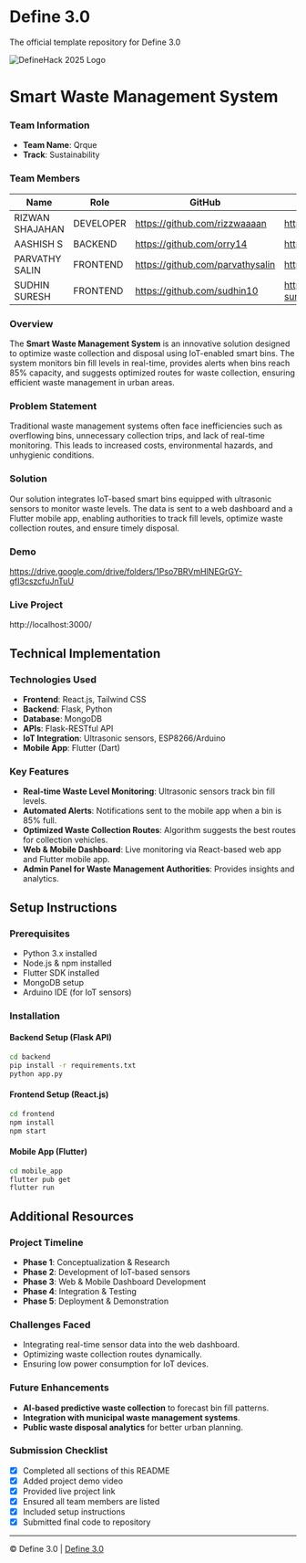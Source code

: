 # Define 3.0
The official template repository for Define 3.0

![DefineHack 2025 Logo](https://github.com/user-attachments/assets/8173bc16-418e-4912-b500-c6427e4ba4b6)

# Smart Waste Management System

### Team Information
- **Team Name**: Qrque
- **Track**: Sustainability

### Team Members
| Name | Role | GitHub | LinkedIn |
|------|------|--------|----------|
| RIZWAN SHAJAHAN | DEVELOPER | https://github.com/rizzwaaaan | https://linkedin.com/in/rizwan-shajahan |
| AASHISH S | BACKEND | https://github.com/orry14  | https://www.linkedin.com/in/aashishs14 |
| PARVATHY SALIN | FRONTEND | https://github.com/parvathysalin |  https://www.linkedin.com/in/parvathysalin |
| SUDHIN SURESH | FRONTEND | https://github.com/sudhin10 | https://www.linkedin.com/in/sudhin-suresh | 

### Overview
The **Smart Waste Management System** is an innovative solution designed to optimize waste collection and disposal using IoT-enabled smart bins. The system monitors bin fill levels in real-time, provides alerts when bins reach 85% capacity, and suggests optimized routes for waste collection, ensuring efficient waste management in urban areas.

### Problem Statement
Traditional waste management systems often face inefficiencies such as overflowing bins, unnecessary collection trips, and lack of real-time monitoring. This leads to increased costs, environmental hazards, and unhygienic conditions.

### Solution
Our solution integrates IoT-based smart bins equipped with ultrasonic sensors to monitor waste levels. The data is sent to a web dashboard and a Flutter mobile app, enabling authorities to track fill levels, optimize waste collection routes, and ensure timely disposal.

### Demo
https://drive.google.com/drive/folders/1Pso7BRVmHlNEGrGY-gfI3cszcfuJnTuU

### Live Project
http://localhost:3000/

## Technical Implementation

### Technologies Used
- **Frontend**: React.js, Tailwind CSS
- **Backend**: Flask, Python
- **Database**: MongoDB
- **APIs**: Flask-RESTful API
- **IoT Integration**: Ultrasonic sensors, ESP8266/Arduino
- **Mobile App**: Flutter (Dart)

### Key Features
- **Real-time Waste Level Monitoring**: Ultrasonic sensors track bin fill levels.
- **Automated Alerts**: Notifications sent to the mobile app when a bin is 85% full.
- **Optimized Waste Collection Routes**: Algorithm suggests the best routes for collection vehicles.
- **Web & Mobile Dashboard**: Live monitoring via React-based web app and Flutter mobile app.
- **Admin Panel for Waste Management Authorities**: Provides insights and analytics.

## Setup Instructions

### Prerequisites
- Python 3.x installed
- Node.js & npm installed
- Flutter SDK installed
- MongoDB setup
- Arduino IDE (for IoT sensors)

### Installation
#### Backend Setup (Flask API)
```bash
cd backend
pip install -r requirements.txt
python app.py
```

#### Frontend Setup (React.js)
```bash
cd frontend
npm install
npm start
```

#### Mobile App (Flutter)
```bash
cd mobile_app
flutter pub get
flutter run
```

## Additional Resources

### Project Timeline
- **Phase 1**: Conceptualization & Research
- **Phase 2**: Development of IoT-based sensors
- **Phase 3**: Web & Mobile Dashboard Development
- **Phase 4**: Integration & Testing
- **Phase 5**: Deployment & Demonstration

### Challenges Faced
- Integrating real-time sensor data into the web dashboard.
- Optimizing waste collection routes dynamically.
- Ensuring low power consumption for IoT devices.

### Future Enhancements
- **AI-based predictive waste collection** to forecast bin fill patterns.
- **Integration with municipal waste management systems**.
- **Public waste disposal analytics** for better urban planning.


### Submission Checklist
- [x] Completed all sections of this README
- [x] Added project demo video
- [x] Provided live project link
- [x] Ensured all team members are listed
- [x] Included setup instructions
- [x] Submitted final code to repository

---

© Define 3.0 | [Define 3.0](https://www.define3.xyz/)

